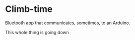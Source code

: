 # Climb-time
Bluetooth app that communicates, sometimes, to an Arduino.

This whole thing is going down
